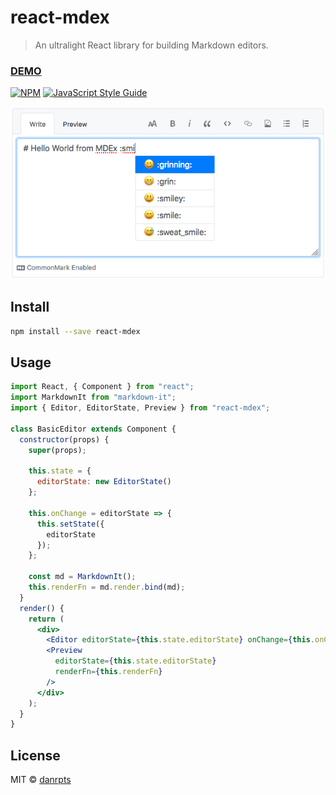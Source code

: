 # react-mdex

> An ultralight React library for building Markdown editors.

### [DEMO](https://superdan.io/react-mdex/)

[![NPM](https://img.shields.io/npm/v/react-mdex.svg)](https://www.npmjs.com/package/react-mdex) [![JavaScript Style Guide](https://img.shields.io/badge/code_style-standard-brightgreen.svg)](https://standardjs.com)

![commonmark_editor_screenshot.png](./example/commonmark_editor_screenshot.png)

## Install

```bash
npm install --save react-mdex
```

## Usage

```jsx
import React, { Component } from "react";
import MarkdownIt from "markdown-it";
import { Editor, EditorState, Preview } from "react-mdex";

class BasicEditor extends Component {
  constructor(props) {
    super(props);

    this.state = {
      editorState: new EditorState()
    };

    this.onChange = editorState => {
      this.setState({
        editorState
      });
    };

    const md = MarkdownIt();
    this.renderFn = md.render.bind(md);
  }
  render() {
    return (
      <div>
        <Editor editorState={this.state.editorState} onChange={this.onChange} />
        <Preview
          editorState={this.state.editorState}
          renderFn={this.renderFn}
        />
      </div>
    );
  }
}
```

## License

MIT © [danrpts](https://github.com/danrpts)
